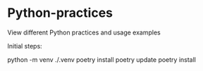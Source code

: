 # Python-practices

View different Python practices and usage examples

Initial steps:

python -m venv ./.venv
poetry install
poetry update
poetry install
